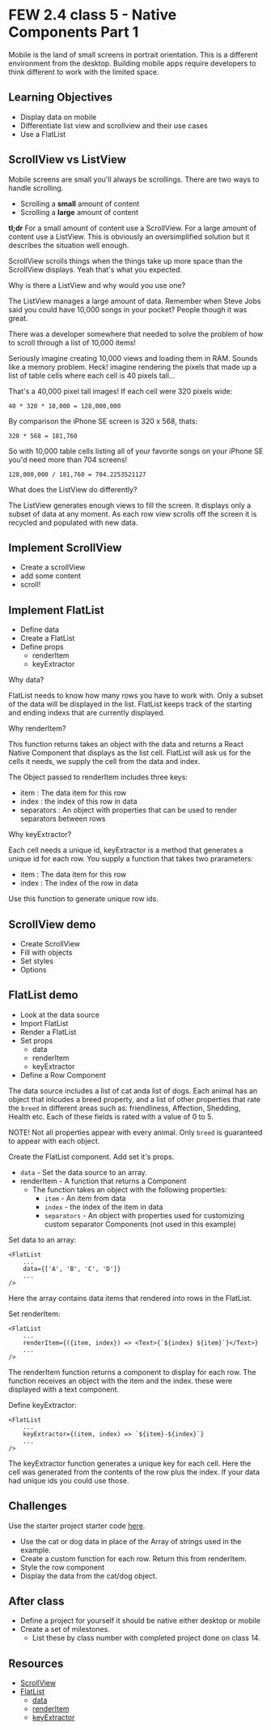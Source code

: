 # FEW 2.4 class 5 - Native Components Part 1

Mobile is the land of small screens in portrait orientation. This is a different environment from the desktop. Building mobile apps require developers to think different to work with the limited space. 

## Learning Objectives

- Display data on mobile
- Differentiate list view and scrollview and their use cases
- Use a FlatList

## ScrollView vs ListView 

Mobile screens are small you'll always be scrollings. There are two ways to handle scrolling. 

- Scrolling a **small** amount of content
- Scrolling a **large** amount of content

**tl;dr** For a small amount of content use a ScrollView. For a large amount of content use a ListView. This is obviously an oversimplified solution but it describes the situation well enough.

ScrollView scrolls things when the things take up more space than the ScrollView displays. Yeah that's what you expected. 

Why is there a ListView and why would you use one?

The ListView manages a large amount of data. Remember when Steve Jobs said you could have 10,000 songs in your pocket? People though it was great. 

There was a developer somewhere that needed to solve the problem of how to scroll through a list of 10,000 items! 

Seriously imagine creating 10,000 views and loading them in RAM. Sounds like a memory problem. Heck! imagine rendering the pixels that made up a list of table cells where each cell is 40 pixels tall...

That's a 40,000 pixel tall images! If each cell were 320 pixels wide: 

`40 * 320 * 10,000 = 128,000,000`

By comparison the iPhone SE screen is 320 x 568, thats:

`320 * 568 = 181,760`

So with 10,000 table cells listing all of your favorite songs on your iPhone SE you'd need more than 704 screens!

`128,000,000 / 181,760 = 704.2253521127`

What does the ListView do differently? 

The ListView generates enough views to fill the screen. It displays only a subset of data at any moment. As each row view scrolls off the screen it is recycled and populated with new data. 

## Implement ScrollView

- Create a scrollView 
- add some content 
- scroll! 

## Implement FlatList

- Define data 
- Create a FlatList 
- Define props 
	- renderItem
	- keyExtractor
	
Why data? 

FlatList needs to know how many rows you have to work with. Only a subset of the data will be displayed in the list. FlatList keeps track of the starting and ending indexs that are currently displayed. 
	
Why renderItem?

This function returns takes an object with the data and returns a React Native Component that displays as the list cell. FlatList will ask us for the cells it needs, we supply the cell from the data and index. 

The Object passed to renderItem includes three keys: 

- item : The data item for this row
- index : the index of this row in data
- separators : An object with properties that can be used to render separators between rows

Why keyExtractor? 

Each cell needs a unique id, keyExtractor is a method that generates a unique id for each row. You supply a function that takes two prarameters: 

- item : The data item for this row
- index : The index of the row in data

Use this function to generate unique row ids. 

## ScrollView demo

- Create ScrollView 
- Fill with objects
- Set styles 
- Options 

## FlatList demo

- Look at the data source 
- Import FlatList
- Render a FlatList
- Set props
	- data
	- renderItem 
	- keyExtractor
- Define a Row Component

The data source includes a list of cat anda list of dogs. Each animal has an object that inlcudes a breed property, and a list of other properties that rate the `breed` in different areas such as: friendliness, Affection, Shedding, Health etc. Each of these fields is rated with a value of 0 to 5. 

NOTE! Not all properties appear with every animal. Only `breed` is guaranteed to appear with each object. 

Create the FlatList component. Add set it's props. 

- `data` - Set the data source to an array. 
- renderItem - A function that returns a Component
	- The function takes an object with the following properties: 
		- `item` - An item from data
		- `index` - the index of the item in data
		- `separators` - An object with properties used for customizing custom separator Components (not used in this example)
		
Set data to an array:

```JSX
<FlatList 
	...
	data={['A', 'B', 'C', 'D']}
	...
/>
```

Here the array contains data items that rendered into rows in the FlatList. 

Set renderItem: 

```JSX
<FlatList 
	...
	renderItem={({item, index}) => <Text>{`${index} ${item}`}</Text>}
	...
/>
```

The renderItem function returns a component to display for each row. The function receives an object with the item and the index. these were displayed with a text component. 

Define keyExtractor: 

```JSX
<FlatList 
	...
	keyExtractor={(item, index) => `${item}-${index}`}
	...
/>
```

The keyExtractor function generates a unique key for each cell. Here the cell was generated from the contents of the row plus the index. If your data had unique ids you could use those. 

## Challenges 

Use the starter project starter code [here](https://github.com/Make-School-Labs/by-breed-starter).

- Use the cat or dog data in place of the Array of strings used in the example. 
- Create a custom function for each row. Return this from renderItem.
- Style the row component
- Display the data from the cat/dog object. 

## After class

- Define a project for yourself it should be native either desktop or mobile
- Create a set of milestones. 
	- List these by class number with completed project done on class 14. 

## Resources 

- [ScrollView](https://facebook.github.io/react-native/docs/scrollview)
- [FlatList](https://facebook.github.io/react-native/docs/flatlist)
	- [data](https://facebook.github.io/react-native/docs/flatlist#data)
	- [renderItem](https://facebook.github.io/react-native/docs/flatlist#renderitem)
	- [keyExtractor](https://facebook.github.io/react-native/docs/flatlist#keyextractor)

